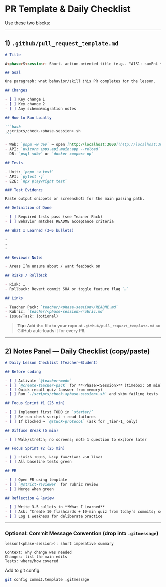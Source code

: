 # PR Template & Daily Checklist

Use these two blocks:

---

## 1) **`.github/pull_request_template.md`**

````md
# Title

A<phase>S<session>: Short, action‑oriented title (e.g., "A1S1: sumPnL + /health + Top‑5 losers")

## Goal

One paragraph: what behavior/skill this PR completes for the lesson.

## Changes

- [ ] Key change 1
- [ ] Key change 2
- [ ] Any schema/migration notes

## How to Run Locally

```bash
./scripts/check-<phase-session>.sh
```

- Web: `pnpm -w dev` → open [http://localhost:3000](http://localhost:3000)
- API: `uvicorn apps.api.main:app --reload`
- DB: `psql <db>` or `docker compose up`

## Tests

- Unit: `pnpm -w test`
- API: `pytest -q`
- E2E: `npx playwright test`

### Test Evidence

Paste output snippets or screenshots for the main passing path.

## Definition of Done

- [ ] Required tests pass (see Teacher Pack)
- [ ] Behavior matches README acceptance criteria

## What I Learned (3–5 bullets)

-
-
-

## Reviewer Notes

- Areas I’m unsure about / want feedback on

## Risks / Rollback

- Risk: …
- Rollback: Revert commit SHA or toggle feature flag `…`

## Links

- Teacher Pack: `teacher/<phase-session>/README.md`
- Rubric: `teacher/<phase-session>/rubric.md`
- Issue/Task: (optional)
````

> **Tip:** Add this file to your repo at `.github/pull_request_template.md` so GitHub auto‑loads it for every PR.

---

## 2) **Notes Panel — Daily Checklist (copy/paste)**

```md
# Daily Lesson Checklist (Teacher↔Student)

## Before coding

- [ ] Activate `@teacher-mode`
- [ ] `@create-teacher-pack` for **<Phase><Session>** (timebox: 50 min)
- [ ] Quick recall quiz (answer from memory)
- [ ] Run `./scripts/check-<phase-session>.sh` and skim failing tests

## Focus Sprint #1 (25 min)

- [ ] Implement first TODO in `starter/`
- [ ] Re-run check script → read failures
- [ ] If blocked → `@stuck-protocol` (ask for _Tier‑1_ only)

## Diffuse Break (5 min)

- [ ] Walk/stretch; no screens; note 1 question to explore later

## Focus Sprint #2 (25 min)

- [ ] Finish TODOs; keep functions <50 lines
- [ ] All baseline tests green

## PR

- [ ] Open PR using template
- [ ] `@strict-reviewer` for rubric review
- [ ] Merge when green

## Reflection & Review

- [ ] Write 3–5 bullets in **What I Learned**
- [ ] Ask: “Create 10 flashcards + 10‑min quiz from today’s commits; schedule +24h and +7d.”
- [ ] Log 1 weakness for deliberate practice
```

---

### Optional: Commit Message Convention (drop into `.gitmessage`)

```text
lesson(<phase-session>): short imperative summary

Context: why change was needed
Changes: list the main edits
Tests: where/how covered
```

Add to git config:

```bash
git config commit.template .gitmessage
```
